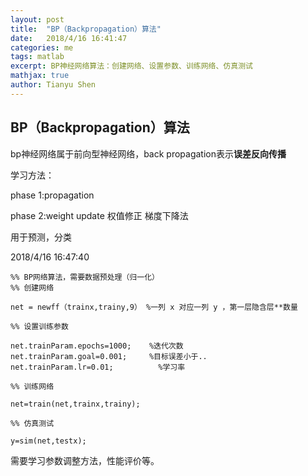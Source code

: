 ```yaml
---
layout: post
title:  "BP（Backpropagation）算法"
date:   2018/4/16 16:41:47 
categories: me
tags: matlab
excerpt: BP神经网络算法：创建网络、设置参数、训练网络、仿真测试
mathjax: true
author: Tianyu Shen
---
```


## BP（Backpropagation）算法  ##

bp神经网络属于前向型神经网络，back propagation表示**误差反向传播**

学习方法：

phase 1:propagation

phase 2:weight update 权值修正 梯度下降法

用于预测，分类

2018/4/16 16:47:40 
~~~
%% BP网络算法，需要数据预处理（归一化）
%% 创建网络

net = newff（trainx,trainy,9） %一列 x 对应一列 y ，第一层隐含层**数量 

%% 设置训练参数

net.trainParam.epochs=1000;    %迭代次数              
net.trainParam.goal=0.001;     %目标误差小于..        
net.trainParam.lr=0.01;		     %学习率

%% 训练网络

net=train(net,trainx,trainy);

%% 仿真测试

y=sim(net,testx);

~~~

需要学习参数调整方法，性能评价等。




